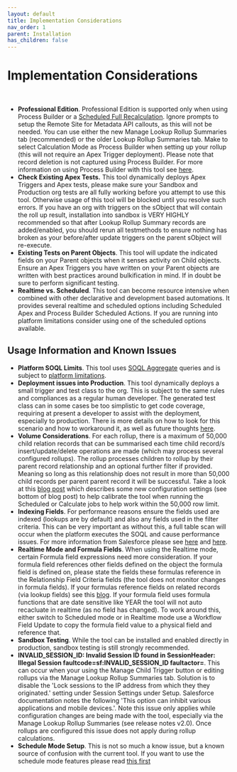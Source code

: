 ```yaml
---
layout: default
title: Implementation Considerations
nav_order: 1
parent: Installation
has_children: false
---
```


# Implementation Considerations

<br/>

- **Professional Edition**. Professional Edition is supported only when using Process Builder or a [Scheduled Full Recalculation](https://github.com/afawcett/declarative-lookup-rollup-summaries/wiki/What-you-need-to-know-about-Scheduling-Rollups). Ignore prompts to setup the Remote Site for Metadata API callouts, as this will not be needed. You can use either the new Manage Lookup Rollup Summaries tab (recommended) or the older Lookup Rollup Summaries tab. Make to select Calculation Mode as Process Builder when setting up your rollup (this will not require an Apex Trigger deployment). Please note that record deletion is not captured using Process Builder. For more information on using Process Builder with this tool see [here](https://andyinthecloud.com/2015/02/16/declarative-lookup-rollup-summaries-tool-dlrs-spring15-release/).
- **Check Existing Apex Tests.** This tool dynamically deploys Apex Triggers and Apex tests, please make sure your Sandbox and Production org tests are all fully working before you attempt to use this tool. Otherwise usage of this tool will be blocked until you resolve such errors. If you have an org with triggers on the sObject that will contain the roll up result, installation into sandbox is VERY HIGHLY recommended so that after Lookup Rollup Summary records are added/enabled, you should rerun all testmethods to ensure nothing has broken as your before/after update triggers on the parent sObject will re-execute.
- **Existing Tests on Parent Objects**. This tool will update the indicated fields on your Parent objects when it senses activity on Child objects. Ensure an Apex Triggers you have written on your Parent objects are written with best practices around bulkification in mind. If in doubt be sure to perform significant testing.
- **Realtime vs. Scheduled**. This tool can become resource intensive when combined with other declarative and development based automations. It provides several realtime and scheduled options including Scheduled Apex and Process Builder Scheduled Actions. If you are running into platform limitations consider using one of the scheduled options available.

## Usage Information and Known Issues

- **Platform SOQL Limits**. This tool uses [SOQL Aggregate](http://www.salesforce.com/us/developer/docs/apexcode/Content/langCon_apex_SOQL_agg_fns.htm) queries and is subject to [platform limitations](http://www.salesforce.com/us/developer/docs/apexcode/Content/apex_gov_limits.htm).
- **Deployment issues into Production**. This tool dynamically deploys a small trigger and test class to the org. This is subject to the same rules and compliances as a regular human developer. The generated test class can in some cases be too simplistic to get code coverage, requiring at present a developer to assist with the deployment, especially to production. There is more details on how to look for this scenario and how to workaround it, as well as future thoughts [here](https://github.com/afawcett/declarative-lookup-rollup-summaries/wiki/Challenges-with-Code-Coverage).
- **Volume Considerations**. For each rollup, there is a maximum of 50,000 child relation records that can be summarised each time child record/s insert/update/delete operations are made (which may process several configured rollups). The rollup processes children to rollup by their parent record relationship and an optional further filter if provided. Meaning so long as this relationship does not result in more than 50,000 child records per parent parent record it will be successful. Take a look at this [blog post](http://andyinthecloud.com/2014/02/09/new-release-spring14-declarative-rollup-summary-tool/) which describes some new configuration settings (see bottom of blog post) to help calibrate the tool when running the Scheduled or Calculate jobs to help work within the 50,000 row limit.
- **Indexing Fields**. For performance reasons ensure the fields used are indexed (lookups are by default) and also any fields used in the filter criteria. This can be very important as without this, a full table scan will occur when the platform executes the SOQL and cause performance issues. For more information from Salesforce please see [here](http://wiki.developerforce.com/page/Best_Practices_for_Deployments_with_Large_Data_Volumes) and [here](http://blogs.developerforce.com/engineering/2013/02/force-com-soql-best-practices-nulls-and-formula-fields.html).
- **Realtime Mode and Formula Fields**. When using the Realtime mode, certain Formula field expressions need more consideration. If your formula field references other fields defined on the object the formula field is defined on, please state the fields these formulas reference in the Relationship Field Criteria fields (the tool does not monitor changes in formula fields). If your formulas reference fields on related records (via lookup fields) see this [blog](https://andyinthecloud.com/2016/02/13/rollups-and-cross-object-formula-fields/). If your formula field uses formula functions that are date sensitive like YEAR the tool will not auto recacluate in realtime (as no field has changed). To work around this, either switch to Scheduled mode or in Realtime mode use a Workflow Field Update to copy the formula field value to a physical field and reference that.
- **Sandbox Testing**. While the tool can be installed and enabled directly in production, sandbox testing is still strongly recommended.
- **INVALID_SESSION_ID: Invalid Session ID found in SessionHeader: Illegal Session faultcode=sf:INVALID_SESSION_ID faultactor=**. This can occur when your using the Manage Child Trigger button or editing rollups via the Manage Lookup Rollup Summaries tab. Solution is to disable the 'Lock sessions to the IP address from which they they originated.' setting under Session Settings under Setup. Salesforce documentation notes the following 'This option can inhibit various applications and mobile devices.'. Note this issue only applies while configuration changes are being made with the tool, especially via the Manage Lookup Rollup Summaries (see release notes v2.0). Once rollups are configured this issue does not apply during rollup calculations.
- **Schedule Mode Setup**. This is not so much a know issue, but a known source of confusion with the current tool. If you want to use the schedule mode features please read [this first](https://github.com/afawcett/declarative-lookup-rollup-summaries/wiki/What-you-need-to-know-about-Scheduling-Rollups)
